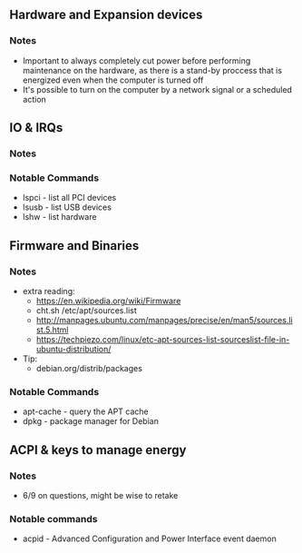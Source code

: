 ## Hardware and Expansion devices

### Notes

* Important to always completely cut power before performing maintenance on the hardware, as there is a stand-by proccess that is energized even when the computer is turned off
* It's possible to turn on the computer by a network signal or a scheduled action

## IO & IRQs

### Notes

### Notable Commands

* lspci - list all PCI devices
* lsusb - list USB devices
* lshw - list hardware

## Firmware and Binaries

### Notes

* extra reading:
  * https://en.wikipedia.org/wiki/Firmware
  * cht.sh /etc/apt/sources.list
  * http://manpages.ubuntu.com/manpages/precise/en/man5/sources.list.5.html
  * https://techpiezo.com/linux/etc-apt-sources-list-sourceslist-file-in-ubuntu-distribution/
* Tip: 
  * debian.org/distrib/packages 

### Notable Commands

* apt-cache - query the APT cache
* dpkg - package manager for Debian

## ACPI & keys to manage energy

### Notes

* 6/9 on questions, might be wise to retake

### Notable commands

* acpid - Advanced Configuration and Power Interface event daemon
